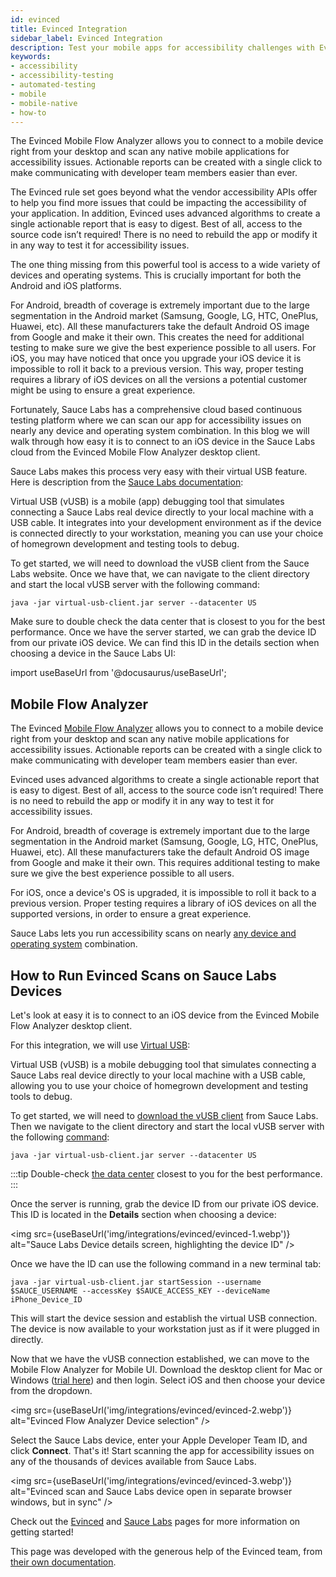 ```yaml
---
id: evinced
title: Evinced Integration
sidebar_label: Evinced Integration
description: Test your mobile apps for accessibility challenges with Evinced and the Sauce Labs cloud
keywords:
- accessibility
- accessibility-testing
- automated-testing
- mobile
- mobile-native
- how-to
---
```


The Evinced Mobile Flow Analyzer allows you to connect to a mobile device right from your desktop and scan any native mobile applications for accessibility issues. Actionable reports can be created with a single click to make communicating with developer team members easier than ever.

The Evinced rule set goes beyond what the vendor accessibility APIs offer to help you find more issues that could be impacting the accessibility of your application. In addition, Evinced uses advanced algorithms to create a single actionable report that is easy to digest. Best of all, access to the source code isn’t required! There is no need to rebuild the app or modify it in any way to test it for accessibility issues.

The one thing missing from this powerful tool is access to a wide variety of devices and operating systems. This is crucially important for both the Android and iOS platforms.

For Android, breadth of coverage is extremely important due to the large segmentation in the Android market (Samsung, Google, LG, HTC, OnePlus, Huawei, etc). All these manufacturers take the default Android OS image from Google and make it their own. This creates the need for additional testing to make sure we give the best experience possible to all users. For iOS, you may have noticed that once you upgrade your iOS device it is impossible to roll it back to a previous version. This way, proper testing requires a library of iOS devices on all the versions a potential customer might be using to ensure a great experience.

Fortunately, Sauce Labs has a comprehensive cloud based continuous testing platform where we can scan our app for accessibility issues on nearly any device and operating system combination. In this blog we will walk through how easy it is to connect to an iOS device in the Sauce Labs cloud from the Evinced Mobile Flow Analyzer desktop client.

Sauce Labs makes this process very easy with their virtual USB feature. Here is description from the [Sauce Labs documentation](https://docs.saucelabs.com/mobile-apps/features/virtual-usb/):

Virtual USB (vUSB) is a mobile (app) debugging tool that simulates connecting a Sauce Labs real device directly to your local machine with a USB cable. It integrates into your development environment as if the device is connected directly to your workstation, meaning you can use your choice of homegrown development and testing tools to debug.

To get started, we will need to download the vUSB client from the Sauce Labs website. Once we have that, we can navigate to the client directory and start the local vUSB server with the following command:

```java -jar virtual-usb-client.jar server --datacenter US```

Make sure to double check the data center that is closest to you for the best performance. Once we have the server started, we can grab the device ID from our private iOS device. We can find this ID in the details section when choosing a device in the Sauce Labs UI:


import useBaseUrl from '@docusaurus/useBaseUrl';

## Mobile Flow Analyzer
The Evinced [Mobile Flow Analyzer](https://www.evinced.com/products/flow-analyzer-for-mobile) allows you to connect to a mobile device right from your desktop and scan any native mobile applications for accessibility issues. Actionable reports can be created with a single click to make communicating with developer team members easier than ever.

Evinced uses advanced algorithms to create a single actionable report that is easy to digest. Best of all, access to the source code isn’t required! There is no need to rebuild the app or modify it in any way to test it for accessibility issues.

For Android, breadth of coverage is extremely important due to the large segmentation in the Android market (Samsung, Google, LG, HTC, OnePlus, Huawei, etc). All these manufacturers take the default Android OS image from Google and make it their own. This requires additional testing to make sure we give the best experience possible to all users. 

For iOS, once a device's OS is upgraded, it is impossible to roll it back to a previous version. Proper testing requires a library of iOS devices on all the supported versions, in order to ensure a great experience.

Sauce Labs lets you run accessibility scans on nearly [any device and operating system](https://saucelabs.com/platform/platform-configurator#/) combination. 

## How to Run Evinced Scans on Sauce Labs Devices

Let's look at easy it is to connect to an iOS device from the Evinced Mobile Flow Analyzer desktop client.

For this integration, we will use [Virtual USB](https://docs.saucelabs.com/mobile-apps/features/virtual-usb/):

Virtual USB (vUSB) is a mobile debugging tool that simulates connecting a Sauce Labs real device directly to your local machine with a USB cable, allowing you to use your choice of homegrown development and testing tools to debug.

To get started, we will need to [download the vUSB client](https://docs.saucelabs.com/mobile-apps/features/virtual-usb/#download-client) from Sauce Labs. Then we navigate to the client directory and start the local vUSB server with the following [command](https://docs.saucelabs.com/dev/cli/virtual-usb/):

```java -jar virtual-usb-client.jar server --datacenter US```

:::tip
Double-check [the data center](https://docs.saucelabs.com/basics/data-center-endpoints/) closest to you for the best performance. 
:::

Once the server is running, grab the device ID from our private iOS device. This ID is located in the **Details** section when choosing a device:

<img src={useBaseUrl('img/integrations/evinced/evinced-1.webp')} alt="Sauce Labs Device details screen, highlighting the device ID" />

Once we have the ID can use the following command in a new terminal tab:

```java -jar virtual-usb-client.jar startSession --username $SAUCE_USERNAME --accessKey $SAUCE_ACCESS_KEY --deviceName iPhone_Device_ID```

This will start the device session and establish the virtual USB connection. The device is now available to your workstation just as if it were plugged in directly.

Now that we have the vUSB connection established, we can move to the Mobile Flow Analyzer for Mobile UI. Download the desktop client for Mac or Windows ([trial here](https://www.evinced.com/products/flow-analyzer-for-mobile)) and then login. Select iOS and then choose your device from the dropdown.

<img src={useBaseUrl('img/integrations/evinced/evinced-2.webp')} alt="Evinced Flow Analyzer Device selection" />

Select the Sauce Labs device, enter your Apple Developer Team ID, and click **Connect**. That's it! Start scanning the app for accessibility issues on any of the thousands of devices available from Sauce Labs.

<img src={useBaseUrl('img/integrations/evinced/evinced-3.webp')} alt="Evinced scan and Sauce Labs device open in separate browser windows, but in sync" />

Check out the [Evinced](https://www.evinced.com/) and [Sauce Labs](https://saucelabs.com/sign-up) pages for more information on getting started!

This page was developed with the generous help of the Evinced team, from [their own documentation](https://get-evinced.com/blog/evinced-flow-analyzer-for-mobile-sauce-labs/).
